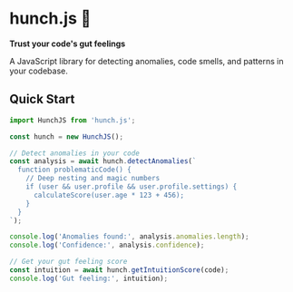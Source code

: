 # hunch.js 🔮

**Trust your code's gut feelings**

A JavaScript library for detecting anomalies, code smells, and patterns in your codebase.

## Quick Start

```javascript
import HunchJS from 'hunch.js';

const hunch = new HunchJS();

// Detect anomalies in your code
const analysis = await hunch.detectAnomalies(`
  function problematicCode() {
    // Deep nesting and magic numbers
    if (user && user.profile && user.profile.settings) {
      calculateScore(user.age * 123 + 456);
    }
  }
`);

console.log('Anomalies found:', analysis.anomalies.length);
console.log('Confidence:', analysis.confidence);

// Get your gut feeling score
const intuition = await hunch.getIntuitionScore(code);
console.log('Gut feeling:', intuition);
